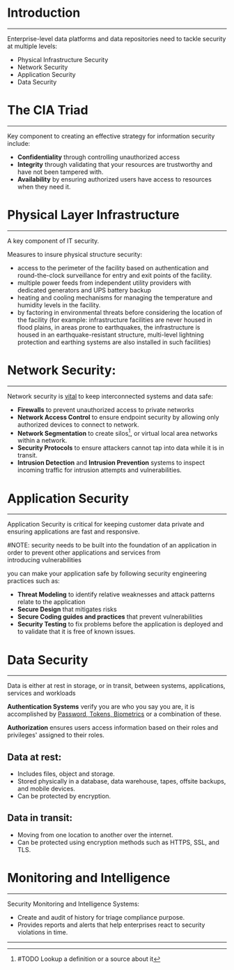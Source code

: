 # Introduction
---
Enterprise-level data platforms and data repositories need to tackle security at multiple levels:
- Physical Infrastructure Security
- Network Security
- Application Security
- Data Security
# The CIA Triad
---
Key component to creating an effective strategy for information security include:
- **Confidentiality** through controlling unauthorized access
- **Integrity** through validating that your resources are trustworthy and have not been tampered with.
- **Availability** by ensuring authorized users have access to resources when they need it.

# Physical Layer Infrastructure
---
A key component of IT security.

Measures to insure physical structure security:
- access to the perimeter of the facility based on authentication and round-the-clock surveillance for entry and exit points of the facility.
- multiple power feeds from independent utility providers with dedicated generators and UPS battery backup 
- heating and cooling mechanisms for managing the temperature and humidity levels in the facility.
- by factoring in environmental threats before considering the location of the facility (for example: infrastructure facilities are never housed in flood plains, in areas prone to earthquakes, the infrastructure is housed in an earthquake-resistant structure, multi-level lightning protection and earthing systems are also installed in such facilities)

# Network Security:
---
Network security is <ins>vital</ins> to keep interconnected systems and data safe:
- **Firewalls** to prevent unauthorized access to private networks
- **Network Access Control** to ensure endpoint security by allowing only authorized devices to connect to network.
- **Network Segmentation** to create silos[^1], or virtual local area networks within a network.
- **Security Protocols** to ensure attackers cannot tap into data while it is in transit.
- **Intrusion Detection** and **Intrusion Prevention** systems to inspect incoming traffic for intrusion attempts and vulnerabilities.

# Application Security
---
Application Security is critical for keeping customer data private and ensuring applications are fast and responsive.

#NOTE: security needs to be built into the foundation of an application in order to prevent other applications and services from introducing vulnerabilities

you can make your application safe by following security engineering practices such as:
- **Threat Modeling** to identify relative weaknesses and attack patterns relate to the application
- **Secure Design** that mitigates risks
- **Secure Coding guides and practices** that prevent vulnerabilities
- **Security Testing** to fix problems before the application is deployed and to validate that it is free of known issues.


# Data Security
---
Data is either at rest in storage, or in transit, between systems, applications, services and workloads

**Authentication Systems** verify you are who you say you are, it is accomplished by <ins>Password, Tokens, Biometrics</ins> or a combination of these.

**Authorization** ensures users access information based on their roles and privileges' assigned to their roles.

## Data at rest:
-  Includes files, object and storage.
- Stored physically in a database, data warehouse, tapes, offsite backups, and mobile devices.
- Can be protected by encryption.

## Data in transit:
- Moving from one location to another over the internet.
- Can be protected using encryption methods such as HTTPS, SSL, and TLS.

# Monitoring and Intelligence
---
Security Monitoring and Intelligence Systems:
- Create and audit of history for triage compliance purpose.
- Provides reports and alerts that help enterprises react to security violations in time.

---
[^1]: #TODO Lookup a definition or a source about it